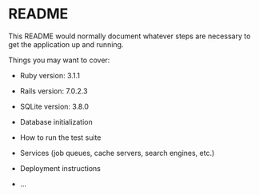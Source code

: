 # README

This README would normally document whatever steps are necessary to get the
application up and running.

Things you may want to cover:

* Ruby version: 3.1.1
* Rails version: 7.0.2.3
* SQLite version: 3.8.0

* Database initialization

* How to run the test suite

* Services (job queues, cache servers, search engines, etc.)

* Deployment instructions

* ...
